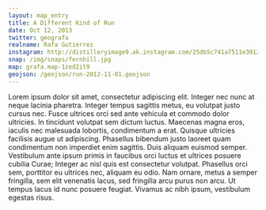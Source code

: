 ```yaml
---
layout: map_entry
title: A Different Kind of Run
date: Oct 12, 2013
twitter: geografa
realname: Rafa Gutierrez
instagram: http://distilleryimage9.ak.instagram.com/25db5c741a7511e3912622000a9f307a_7.jpg
snap: /img/snaps/fernhill.jpg
map: grafa.map-1zed2it9
geojson: /geojson/run-2012-11-01.geojson
---
```

Lorem ipsum dolor sit amet, consectetur adipiscing elit. Integer nec nunc at neque lacinia pharetra. Integer tempus sagittis metus, eu volutpat justo cursus nec. Fusce ultrices orci sed ante vehicula et commodo dolor ultricies. In tincidunt volutpat sem dictum luctus. Maecenas magna eros, iaculis nec malesuada lobortis, condimentum a erat. Quisque ultricies facilisis augue ut adipiscing. Phasellus bibendum justo laoreet quam condimentum non imperdiet enim sagittis. Duis aliquam euismod semper. Vestibulum ante ipsum primis in faucibus orci luctus et ultrices posuere cubilia Curae; Integer ac nisl quis est consectetur volutpat. Phasellus orci sem, porttitor eu ultrices nec, aliquam eu odio. Nam ornare, metus a semper fringilla, sem elit venenatis lacus, sed fringilla arcu purus non arcu. Ut tempus lacus id nunc posuere feugiat. Vivamus ac nibh ipsum, vestibulum egestas risus.